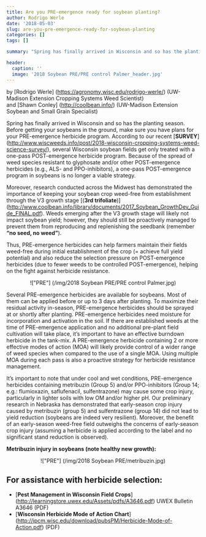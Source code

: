```yaml
---
title: Are you PRE-emergence ready for soybean planting?
author: Rodrigo Werle
date: '2018-05-03'
slug: are-you-pre-emergence-ready-for-soybean-planting
categories: []
tags: []

summary: "Spring has finally arrived in Wisconsin and so has the planting season. Before getting your soybeans in the ground, make sure you have plans for your PRE-emergence herbicide program."

header:
  caption: ''
  image: '2018 Soybean PRE/PRE control Palmer_header.jpg'
---
```


by [Rodrigo Werle] (https://agronomy.wisc.edu/rodrigo-werle/) (UW-Madison Extension Cropping Systems Weed Scientist)  
and [Shawn Conley] (http://coolbean.info/) (UW-Madison Extension Soybean and Small Grain Specialist) 

Spring has finally arrived in Wisconsin and so has the planting season. Before getting your soybeans in the ground, make sure you have plans for your PRE-emergence herbicide program. According to our recent [**SURVEY**] (http://www.wiscweeds.info/post/2018-wisconsin-cropping-systems-weed-science-survey/), several Wisconsin soybean fields get only treated with a one-pass POST-emergence herbicide program. Because of the spread of weed species resistant to glyphosate and/or other POST-emergence herbicides (e.g., ALS- and PPO-inhibitors), a one-pass POST-emergence program in soybeans is no longer a viable strategy.

Moreover, research conducted across the Midwest has demonstrated the importance of keeping your soybean crop weed-free from establishment through the V3 growth stage [(**3rd trifoliate**)] (http://www.coolbean.info/library/documents/2017_Soybean_GrowthDev_Guide_FINAL.pdf). Weeds emerging after the V3 growth stage will likely not impact soybean yield; however, they should still be proactively managed to prevent them from reproducing and replenishing the seedbank (remember **“no seed, no weed”**). 

Thus, PRE-emergence herbicides can help farmers maintain their fields weed-free during initial establishment of the crop (= achieve full yield potential) and also reduce the selection pressure on POST-emergence herbicides (due to fewer weeds to be controlled POST-emergence), helping on the fight against herbicide resistance.

<center>!["PRE"] (/img/2018 Soybean PRE/PRE control Palmer.jpg)</center>

Several PRE-emergence herbicides are available for soybeans. Most of them can be applied before or up to 3 days after planting. To maximize their residual activity in-season, PRE-emergence herbicides should be sprayed at or shortly after planting. PRE-emergence herbicides need moisture for incorporation and activation in the soil. If there are established weeds at the time of PRE-emergence application and no additional pre-plant field cultivation will take place, it’s important to have an effective burndown herbicide in the tank-mix. 
A PRE-emergence herbicide containing 2 or more effective modes of action (MOA) will likely provide control of a wider range of weed species when compared to the use of a single MOA. Using multiple MOA during each pass is also a proactive strategy for herbicide resistance management. 
 
It’s important to note that under cool and wet conditions, PRE-emergence herbicides containing metribuzin (Group 5) and/or PPO-inhibitors (Group 14; e.g.: flumioxazin, saflufenacil, sulfentrazone) may cause some crop injury, particularly in lighter soils with low OM and/or higher pH. Our preliminary research in Nebraska has demonstrated that early-season crop injury caused by metribuzin (group 5) and sulfentrazone (group 14) did not lead to yield reduction (soybeans are indeed very resilient). Moreover, the benefit of an early-season weed-free field outweighs the concerns of early-season crop injury (assuming a herbicide is applied according to the label and no significant stand reduction is observed). 

**Metribuzin injury in soybeans (note healthy new growth):** 
    <center>!["PRE"] (/img/2018 Soybean PRE/metribuzin.jpg)</center>


## **For assistance with herbicide selection**:  
+ [**Pest Management in Wisconsin Field Crops**] (http://learningstore.uwex.edu/Assets/pdfs/A3646.pdf) 
UWEX Bulletin A3646 (PDF)   
+ [**Wisconsin Herbicide Mode of Action Chart**] (http://ipcm.wisc.edu/download/pubsPM/Herbicide-Mode-of-Action.pdf) (PDF)    
